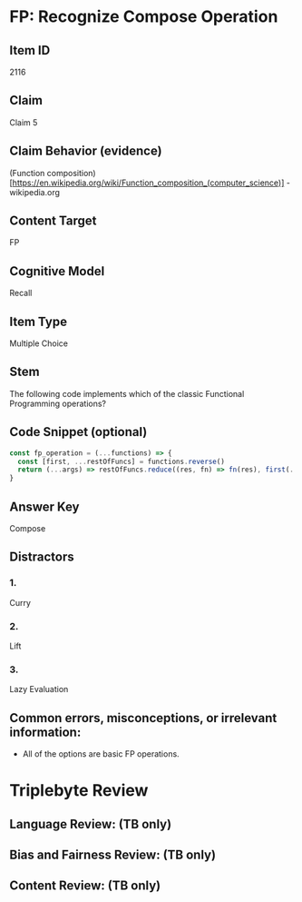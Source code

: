 # FP: Recognize Compose Operation

## Item ID
2116

## Claim
Claim 5

## Claim Behavior (evidence)
(Function composition)[https://en.wikipedia.org/wiki/Function_composition_(computer_science)] - wikipedia.org

## Content Target
FP

## Cognitive Model
Recall

## Item Type
Multiple Choice

## Stem
The following code implements which of the classic Functional Programming operations?

## Code Snippet (optional)
```javascript
const fp_operation = (...functions) => {
  const [first, ...restOfFuncs] = functions.reverse()
  return (...args) => restOfFuncs.reduce((res, fn) => fn(res), first(...args))
}
```

## Answer Key
Compose

## Distractors
### 1.
Curry

### 2.
Lift

### 3.
Lazy Evaluation

## Common errors, misconceptions, or irrelevant information:
* All of the options are basic FP operations.

# Triplebyte Review

## Language Review: (TB only)

## Bias and Fairness Review: (TB only)

## Content Review: (TB only)
